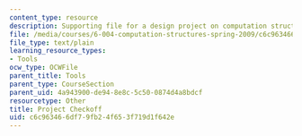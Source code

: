 ```yaml
---
content_type: resource
description: Supporting file for a design project on computation structures.
file: /media/courses/6-004-computation-structures-spring-2009/c6c963466df79fb24f653f719d1f642e_projcheckoff.jsim
file_type: text/plain
learning_resource_types:
- Tools
ocw_type: OCWFile
parent_title: Tools
parent_type: CourseSection
parent_uid: 4a943900-de94-8e8c-5c50-0874d4a8bdcf
resourcetype: Other
title: Project Checkoff
uid: c6c96346-6df7-9fb2-4f65-3f719d1f642e
---
```

